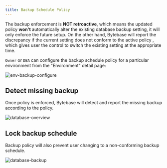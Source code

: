 ```yaml
---
title: Backup Schedule Policy
---
```


<HintBlock type="info">

The backup enforcement is **NOT retroactive**, which means the updated policy **won't** automatically alter the existing database backup setting, it will only enforce the future setup. On the other hand, Bytebase will report the discrepancy if the current setting does not conform to the active policy , which gives user the control to switch the existing setting at the appropriate time.

</HintBlock>

`Owner` or `DBA` can configure the backup schedule policy for a particular environment from the "Environment" detail page:

![env-backup-configure](/content/docs/env-backup-configure.png)

## Detect missing backup

Once policy is enforced, Bytebase will detect and report the missing backup according to the policy.

![database-overview](/content/docs/database-overview.png)

## Lock backup schedule

Backup policy will also prevent user changing to a non-conforming backup schedule.

![database-backup](/content/docs/database-backup.png)
